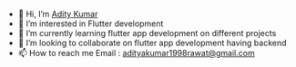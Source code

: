 
- 👋 Hi, I’m <a href="https://github.com/addiraw">Adity Kumar</a>
- 👀 I’m interested in Flutter development
- 🌱 I’m currently learning flutter app development on different projects
- 💞️ I’m looking to collaborate on flutter app development having backend
- 📫 How to reach me Email : adityakumar1998rawat@gmail.com

<!---
addiraws/addiraws is a ✨ special ✨ repository because its `README.md` (this file) appears on your GitHub profile.
You can click the Preview link to take a look at your changes.
--->
